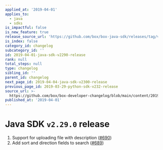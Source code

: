 ```yaml
---
applied_at: '2019-04-01'
applies_to:
  - java
  - sdks
is_impactful: false
is_new_feature: true
release_source_url: 'https://github.com/box/box-java-sdk/releases/tag/v2.29.0'
is_index: false
category_id: changelog
subcategory_id: ''
id: 2019-04-01-java-sdk-v2290-release
rank: null
total_steps: null
type: changelog
sibling_id: ''
parent_id: changelog
next_page_id: 2019-04-04-java-sdk-v2300-release
previous_page_id: 2019-03-29-python-sdk-v232-release
source_url: >-
  https://github.com/box/box-developer-changelog/blob/main/content/2019/04-01-java-sdk-v2290-release.md
published_at: '2019-04-01'
---
```

# Java SDK `v2.29.0` release

1. Support for uploading file with description ([#690](https://github.com/box/box-java-sdk/pull/690))
2. Add sort and direction fields to search ([#689](https://github.com/box/box-java-sdk/pull/689))